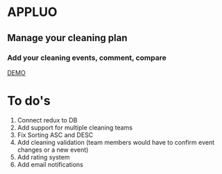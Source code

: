 # APPLUO

## Manage your cleaning plan

### Add your cleaning events, comment, compare

[DEMO](https://appluo.netlify.com/)

# To do's
1. Connect redux to DB
2. Add support for multiple cleaning teams
3. Fix Sorting ASC and DESC
4. Add cleaning validation (team members would have to confirm event changes or a new event)
5. Add rating system
6. Add email notifications


